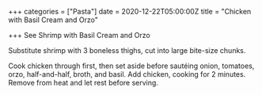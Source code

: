 +++
categories = ["Pasta"]
date = 2020-12-22T05:00:00Z
title = "Chicken with Basil Cream and Orzo"

+++
See Shrimp with Basil Cream and Orzo

Substitute shrimp with 3 boneless thighs, cut into large bite-size chunks.

Cook chicken through first, then set aside before sautéing onion, tomatoes, orzo, half-and-half, broth, and basil. Add chicken, cooking for 2 minutes. Remove from heat and let rest before serving.